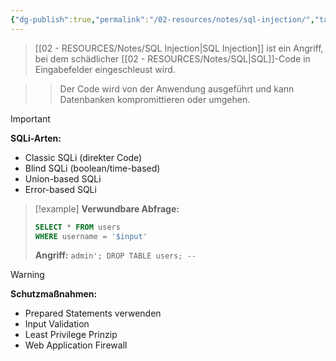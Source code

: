 ```yaml
---
{"dg-publish":true,"permalink":"/02-resources/notes/sql-injection/","tags":["sicherheit/web-angriffe","datenbank/vulnerabilities","AP2025/neu"],"noteIcon":"","updated":"2025-09-16T23:41:26.000+02:00"}
---
```



>[[02 - RESOURCES/Notes/SQL Injection\|SQL Injection]] ist ein Angriff, bei dem schädlicher [[02 - RESOURCES/Notes/SQL\|SQL]]-Code in Eingabefelder eingeschleust wird.

>>Der Code wird von der Anwendung ausgeführt und kann Datenbanken kompromittieren oder umgehen.

>[!important] 
>**SQLi-Arten:**
>- Classic SQLi (direkter Code)
>- Blind SQLi (boolean/time-based)
>- Union-based SQLi
>- Error-based SQLi

>[!example] 
>**Verwundbare Abfrage:**
>```sql
>SELECT * FROM users 
>WHERE username = '$input'
>```
>**Angriff:** `admin'; DROP TABLE users; --`

>[!warning] 
>**Schutzmaßnahmen:**
>- Prepared Statements verwenden
>- Input Validation
>- Least Privilege Prinzip
>- Web Application Firewall